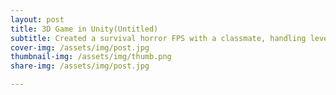 ```yaml
---
layout: post
title: 3D Game in Unity(Untitled)
subtitle: Created a survival horror FPS with a classmate, handling level design and gameplay mechanics.
cover-img: /assets/img/post.jpg
thumbnail-img: /assets/img/thumb.png
share-img: /assets/img/post.jpg

---
```

